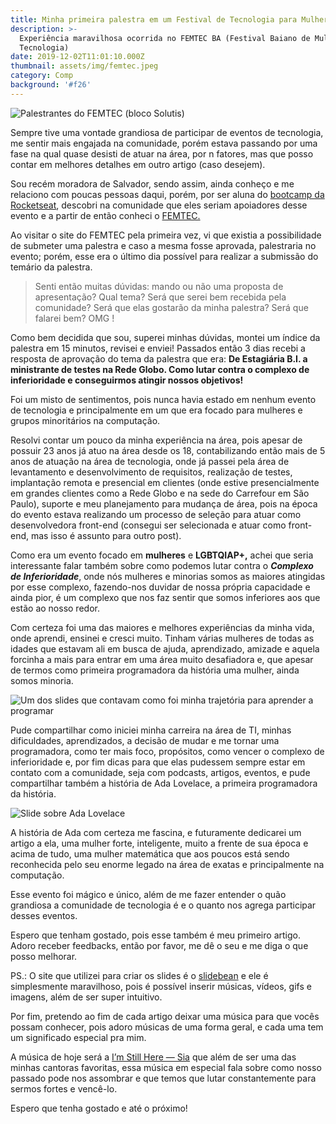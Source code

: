 ```yaml
---
title: Minha primeira palestra em um Festival de Tecnologia para Mulheres
description: >-
  Experiência maravilhosa ocorrida no FEMTEC BA (Festival Baiano de Mulheres na
  Tecnologia)
date: 2019-12-02T11:01:10.000Z
thumbnail: assets/img/femtec.jpeg
category: Comp
background: '#f26'
---
```

![Palestrantes do FEMTEC (bloco Solutis)](assets/img/femtec.jpeg)

Sempre tive uma vontade grandiosa de participar de eventos de tecnologia, me sentir mais engajada na comunidade, porém estava passando por uma fase na qual quase desisti de atuar na área, por n fatores, mas que posso contar em melhores detalhes em outro artigo (caso desejem).

Sou recém moradora de Salvador, sendo assim, ainda conheço e me relaciono com poucas pessoas daqui, porém, por ser aluna do [bootcamp da Rocketseat](https://rocketseat.com.br/gostack), descobri na comunidade que eles seriam apoiadores desse evento e a partir de então conheci o [FEMTEC.](http://www.femtecba.com.br/)

Ao visitar o site do FEMTEC pela primeira vez, vi que existia a possibilidade de submeter uma palestra e caso a mesma fosse aprovada, palestraria no evento; porém, esse era o último dia possível para realizar a submissão do temário da palestra.

> Senti então muitas dúvidas: mando ou não uma proposta de apresentação? Qual tema? Será que serei bem recebida pela comunidade? Será que elas gostarão da minha palestra? Será que falarei bem? OMG !

Como bem decidida que sou, superei minhas dúvidas, montei um índice da palestra em 15 minutos, revisei e enviei! Passados então 3 dias recebi a resposta de aprovação do tema da palestra que era: **De Estagiária B.I. a ministrante de testes na Rede Globo. Como lutar contra o complexo de inferioridade e conseguirmos atingir nossos objetivos!**

Foi um misto de sentimentos, pois nunca havia estado em nenhum evento de tecnologia e principalmente em um que era focado para mulheres e grupos minoritários na computação.

Resolvi contar um pouco da minha experiência na área, pois apesar de possuir 23 anos já atuo na área desde os 18, contabilizando então mais de 5 anos de atuação na área de tecnologia, onde já passei pela área de levantamento e desenvolvimento de requisitos, realização de testes, implantação remota e presencial em clientes (onde estive presencialmente em grandes clientes como a Rede Globo e na sede do Carrefour em São Paulo), suporte e meu planejamento para mudança de área, pois na época do evento estava realizando um processo de seleção para atuar como desenvolvedora front-end (consegui ser selecionada e atuar como front-end, mas isso é assunto para outro post).

Como era um evento focado em **mulheres** e **LGBTQIAP+,** achei que seria interessante falar também sobre como podemos lutar contra o ***Complexo de Inferioridade***, onde nós mulheres e minorias somos as maiores atingidas por esse complexo, fazendo-nos duvidar de nossa própria capacidade e ainda pior, é um complexo que nos faz sentir que somos inferiores aos que estão ao nosso redor.

Com certeza foi uma das maiores e melhores experiências da minha vida, onde aprendi, ensinei e cresci muito. Tinham várias mulheres de todas as idades que estavam ali em busca de ajuda, aprendizado, amizade e aquela forcinha a mais para entrar em uma área muito desafiadora e, que apesar de termos como primeira programadora da história uma mulher, ainda somos minoria.

![Um dos slides que contavam como foi minha trajetória para aprender a programar](assets/img/slide_femtec.png "Um dos slides que contavam como foi minha trajetória para aprender a programar")

Pude compartilhar como iniciei minha carreira na área de TI, minhas dificuldades, aprendizados, a decisão de mudar e me tornar uma programadora, como ter mais foco, propósitos, como vencer o complexo de inferioridade e, por fim dicas para que elas pudessem sempre estar em contato com a comunidade, seja com podcasts, artigos, eventos, e pude compartilhar também a história de Ada Lovelace, a primeira programadora da história.

![Slide sobre Ada Lovelace](assets/img/ada.png)

A história de Ada com certeza me fascina, e futuramente dedicarei um artigo a ela, uma mulher forte, inteligente, muito a frente de sua época e acima de tudo, uma mulher matemática que aos poucos está sendo reconhecida pelo seu enorme legado na área de exatas e principalmente na computação.

Esse evento foi mágico e único, além de me fazer entender o quão grandiosa a comunidade de tecnologia é e o quanto nos agrega participar desses eventos.

Espero que tenham gostado, pois esse também é meu primeiro artigo.\
Adoro receber feedbacks, então por favor, me dê o seu e me diga o que posso melhorar.

PS.: O site que utilizei para criar os slides é o [slidebean](https://slidebean.com/) e ele é simplesmente maravilhoso, pois é possível inserir músicas, vídeos, gifs e imagens, além de ser super intuitivo.

Por fim, pretendo ao fim de cada artigo deixar uma música para que vocês possam conhecer, pois adoro músicas de uma forma geral, e cada uma tem um significado especial pra mim.

A música de hoje será a [I’m Still Here — Sia](https://open.spotify.com/track/5KGTKwOePys7aH4o6EzXEP) que além de ser uma das minhas cantoras favoritas, essa música em especial fala sobre como nosso passado pode nos assombrar e que temos que lutar constantemente para sermos fortes e vencê-lo.

Espero que tenha gostado e até o próximo!
